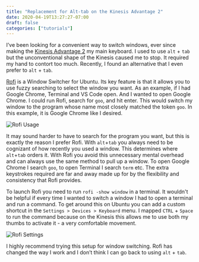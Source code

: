 ```yaml
---
title: "Replacement for Alt-tab on the Kinesis Advantage 2"
date: 2020-04-19T13:27:27-07:00
draft: false
categories: ["tutorials"]
---
```


I’ve been looking for a convenient way to switch windows, ever since making the [Kinesis Advantage 2](https://kinesis-ergo.com/shop/advantage2/) my main keyboard. I used to use `alt` + `tab` but the unconventional shape of the Kinesis caused me to stop. It required my hand to contort too much. Recently, I found an alternative that I even prefer to `alt` + `tab`.

[Rofi](https://github.com/davatorium/rofi) is a Window Switcher for Ubuntu. Its key feature is that it allows you to use fuzzy searching to select the window you want. As an example, if I had Google Chrome, Terminal and VS Code open. And I wanted to open Google Chrome. I could run Rofi, search for `goo`, and hit enter. This would switch my window to the program whose name most closely matched the token `goo`. In this example, it is Google Chrome like I desired.

![Rofi Usage](/rofi_use.gif)

It may sound harder to have to search for the program you want, but this is exactly the reason I prefer Rofi. With `alt`+`tab` you always need to be cognizant of how recently you used a window. This determines where `alt`+`tab` orders it. With Rofi you avoid this unnecessary mental overhead and can always use the same method to pull up a window. To open Google Chrome I search `goo`, to open Terminal I search `term` etc. The extra keystrokes required are far and away made up for by the flexibility and consistency that Rofi provides.

To launch Rofi you need to run `rofi -show window` in a terminal. It wouldn't be helpful if every time I wanted to switch a window I had to open a terminal and run a command. To get around this on Ubuntu you can add a custom shortcut in the `Settings > Devices > Keyboard` menu. I mapped `CTRL` + `Space` to run the command because on the Kinesis this allows me to use both my thumbs to activate it - a very comfortable movement.

![Rofi Settings](/rofi_settings.png)

I highly recommend trying this setup for window switching. Rofi has changed the way I work and I don’t think I can go back to using `alt` + `tab`.
